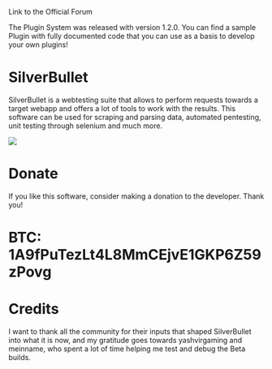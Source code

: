 Link to the Official Forum

The Plugin System was released with version 1.2.0. You can find a sample Plugin with fully documented code that you can use as a basis to develop your own plugins!

# SilverBullet
SilverBullet is a webtesting suite that allows to perform requests towards a target webapp and offers a lot of tools to work with the results. This software can be used for scraping and parsing data, automated pentesting, unit testing through selenium and much more.

![](https://github.com/ob2configmaker/SilverBullet/assets/169589618/c02bdda2-927a-45e7-a033-1dd1a1e79497)


# Donate

If you like this software, consider making a donation to the developer. Thank you!

   # BTC: 1A9fPuTezLt4L8MmCEjvE1GKP6Z59zPovg


# Credits
I want to thank all the community for their inputs that shaped SilverBullet into what it is now, and my gratitude goes towards yashvirgaming and meinname, who spent a lot of time helping me test and debug the Beta builds.

